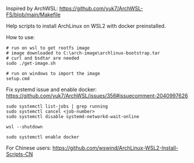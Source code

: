 Inspired by ArchWSL: https://github.com/yuk7/ArchWSL-FS/blob/main/Makefile

Help scripts to install ArchLinux on WSL2 with docker preinstalled.

How to use:
```
# run on wsl to get rootfs image
# image downloaded to C:\arch-image\archlinux-bootstrap.tar
# curl and bsdtar are needed
sudo ./get-image.sh

# run on windows to import the image
setup.cmd
```

Fix systemd issue and enable docker:  
https://github.com/yuk7/ArchWSL/issues/356#issuecomment-2040997626

```
sudo systemctl list-jobs | grep running
sudo systemctl cancel <job-number>
sudo systemctl disable systemd-networkd-wait-online

wsl --shutdown

sudo systemctl enable docker
```

For Chinese users: https://github.com/wswind/ArchLinux-WSL2-Install-Scripts-CN
